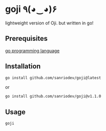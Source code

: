 # goji ٩(◕‿◕)۶

lightweight version of Oji. but written in go!

## Prerequisites

[go programming language](https://go.dev/dl/)

## Installation

```bash
go install github.com/sanriodev/goji@latest
```

or

```bash
go install github.com/sanriodev/goji@v1.1.0
```

## Usage

```bash
goji
```
